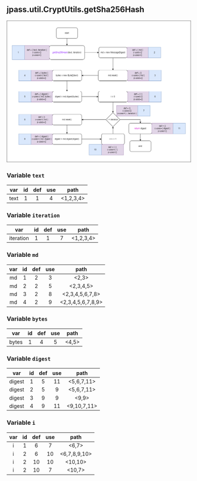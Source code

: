 

## jpass.util.CryptUtils.getSha256Hash

![Dataflow](assets/GetSha256HashDataflow.png)

### Variable `text`
| **var** | **id** | **def** | **use** | **path**  |
| :-----: | :----: | :-----: | :-----: | :-------: |
|  text   |   1    |    1    |    4    | <1,2,3,4> |

### Variable `iteration`
|  **var**  | **id** | **def** | **use** | **path**  |
| :-------: | :----: | :-----: | :-----: | :-------: |
| iteration |   1    |    1    |    7    | <1,2,3,4> |

### Variable `md`
| **var** | **id** | **def** | **use** |     **path**      |
| :-----: | :----: | :-----: | :-----: | :---------------: |
|   md    |   1    |    2    |    3    |       <2,3>       |
|   md    |   2    |    2    |    5    |     <2,3,4,5>     |
|   md    |   3    |    2    |    8    |  <2,3,4,5,6,7,8>  |
|   md    |   4    |    2    |    9    | <2,3,4,5,6,7,8,9> |

### Variable `bytes`
| **var** | **id** | **def** | **use** | **path** |
| :-----: | :----: | :-----: | :-----: | :------: |
|  bytes  |   1    |    4    |    5    |  <4,5>   |

### Variable `digest`
| **var** | **id** | **def** | **use** |  **path**   |
| :-----: | :----: | :-----: | :-----: | :---------: |
| digest  |   1    |    5    |   11    | <5,6,7,11>  |
| digest  |   2    |    5    |    9    | <5,6,7,11>  |
| digest  |   3    |    9    |    9    |    <9,9>    |
| digest  |   4    |    9    |   11    | <9,10,7,11> |

### Variable `i`
| **var** | **id** | **def** | **use** |   **path**   |
| :-----: | :----: | :-----: | :-----: | :----------: |
|    i    |   1    |    6    |    7    |    <6,7>     |
|    i    |   2    |    6    |   10    | <6,7,8,9,10> |
|    i    |   2    |   10    |   10    |   <10,10>    |
|    i    |   2    |   10    |    7    |    <10,7>    |